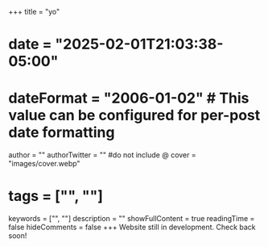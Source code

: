 +++
title = "yo"
# date = "2025-02-01T21:03:38-05:00"
# dateFormat = "2006-01-02" # This value can be configured for per-post date formatting
author = ""
authorTwitter = "" #do not include @
cover = "images/cover.webp"
# tags = ["", ""]
keywords = ["", ""]
description = ""
showFullContent = true
readingTime = false
hideComments = false
+++
Website still in development. Check back soon!